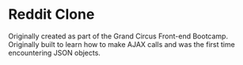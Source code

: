 # Reddit Clone

Originally created as part of the Grand Circus Front-end Bootcamp. Originally built to learn how to make AJAX calls and was the first time encountering JSON objects.
